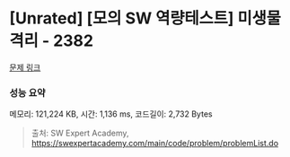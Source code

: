 # [Unrated] [모의 SW 역량테스트] 미생물 격리 - 2382 

[문제 링크](https://swexpertacademy.com/main/code/problem/problemDetail.do?contestProbId=AV597vbqAH0DFAVl) 

### 성능 요약

메모리: 121,224 KB, 시간: 1,136 ms, 코드길이: 2,732 Bytes



> 출처: SW Expert Academy, https://swexpertacademy.com/main/code/problem/problemList.do